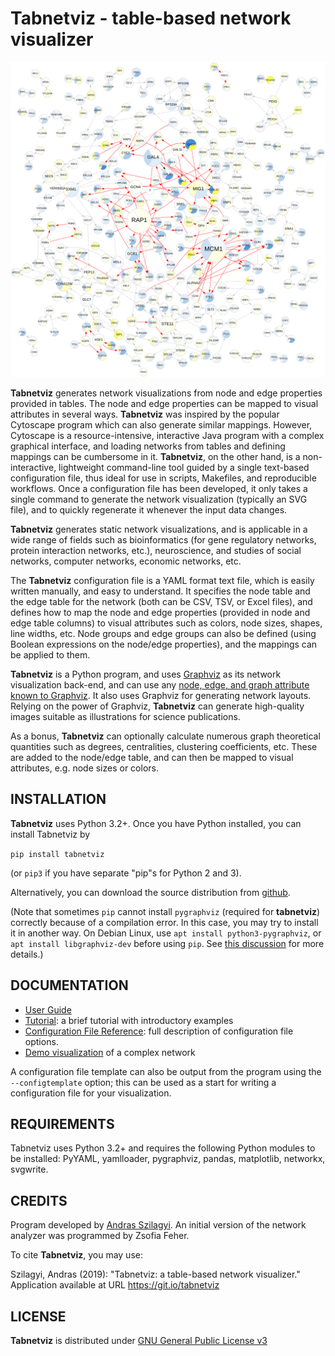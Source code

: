<meta name="google-site-verification" content="7asBZi0WoYRlDGiXV_1S_Zf2-K1RfKcX1Cg7SP7RDs8" />

# Tabnetviz - table-based network visualizer

![sample network](galFiltered.svg)

**Tabnetviz** generates network visualizations from node and edge
properties provided in tables. The node and edge properties can be
mapped to visual attributes in several ways. **Tabnetviz** was
inspired by the popular Cytoscape program which can also generate
similar mappings. However, Cytoscape is a resource-intensive,
interactive Java program with a complex graphical interface, and
loading networks from tables and defining mappings can be cumbersome
in it. **Tabnetviz**, on the other hand, is a non-interactive,
lightweight command-line tool guided by a single text-based
configuration file, thus ideal for use in scripts, Makefiles, and
reproducible workflows. Once a configuration file has been developed,
it only takes a single command to generate the network visualization
(typically an SVG file), and to quickly regenerate it whenever the
input data changes.

**Tabnetviz** generates static network visualizations, and is
applicable in a wide range of fields such as bioinformatics (for gene
regulatory networks, protein interaction networks, etc.),
neuroscience, and studies of social networks, computer networks,
economic networks, etc.

The **Tabnetviz** configuration file is a YAML format text file, which
is easily written manually, and easy to understand. It specifies the
node table and the edge table for the network (both can be CSV, TSV,
or Excel files), and defines how to map the node and edge properties
(provided in node and edge table columns) to visual attributes such as
colors, node sizes, shapes, line widths, etc. Node groups and edge
groups can also be defined (using Boolean expressions on the node/edge
properties), and the mappings can be applied to them.

**Tabnetviz** is a Python program, and uses
[Graphviz](http://www.graphviz.org/) as its network visualization
back-end, and can use any [node, edge, and graph attribute known to
Graphviz](https://www.graphviz.org/doc/info/attrs.html). It also uses
Graphviz for generating network layouts. Relying on the power of
Graphviz, **Tabnetviz** can generate high-quality images suitable as
illustrations for science publications.

As a bonus, **Tabnetviz** can optionally calculate numerous graph
theoretical quantities such as degrees, centralities, clustering
coefficients, etc. These are added to the node/edge table, and can
then be mapped to visual attributes, e.g. node sizes or colors.

## INSTALLATION

**Tabnetviz** uses Python 3.2+. Once you have Python installed, you
can install Tabnetviz by

`pip install tabnetviz`

(or `pip3` if you have separate "pip"s for Python 2 and 3).

Alternatively, you can download the source distribution from
[github](https://github.com/aszilagyi/tabnetviz).

(Note that sometimes `pip` cannot install `pygraphviz` (required for
**tabnetviz**) correctly because of a compilation error. In this case,
you may try to install it in another way. On Debian Linux, use `apt
install python3-pygraphviz`, or `apt install libgraphviz-dev` before
using `pip`. See [this
discussion](https://github.com/pygraphviz/pygraphviz/issues/155) for
more details.)

## DOCUMENTATION

* [User Guide](userguide.md)
* [Tutorial](tutorial.md): a brief tutorial with introductory examples
* [Configuration File Reference](configfile.md): full description
of configuration file options.
* [Demo visualization](demo.md) of a complex network

A configuration file template can also be output from the program
using the `--configtemplate` option; this can be used as a start for
writing a configuration file for your visualization.

## REQUIREMENTS

Tabnetviz uses Python 3.2+ and requires the following Python modules to
be installed: PyYAML, yamlloader, pygraphviz, pandas, matplotlib,
networkx, svgwrite.

## CREDITS

Program developed by [Andras Szilagyi](https://szialab.org). An
initial version of the network analyzer was programmed by Zsofia
Feher.

To cite **Tabnetviz**, you may use:

Szilagyi, Andras (2019): "Tabnetviz: a table-based network visualizer."
Application available at URL https://git.io/tabnetviz 

## LICENSE

**Tabnetviz** is distributed under [GNU General Public License
v3](https://www.gnu.org/licenses/gpl-3.0.html)
